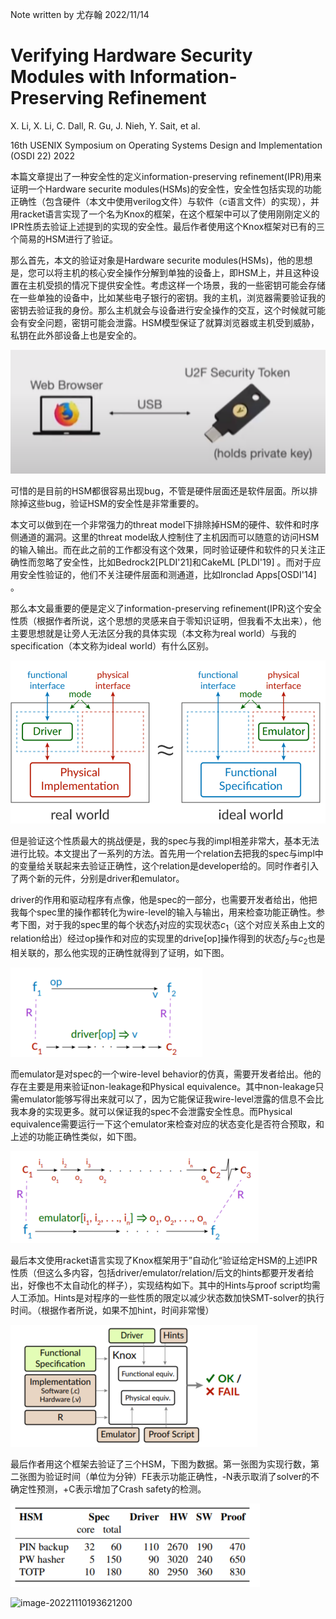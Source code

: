 Note written by 尤存翰 2022/11/14

# Verifying Hardware Security Modules with Information-Preserving Refinement

X. Li, X. Li, C. Dall, R. Gu, J. Nieh, Y. Sait, et al.

16th USENIX Symposium on Operating Systems Design and Implementation (OSDI 22) 2022

本篇文章提出了一种安全性的定义information-preserving refinement(IPR)用来证明一个Hardware securite modules(HSMs)的安全性，安全性包括实现的功能正确性（包含硬件（本文中使用verilog文件）与软件（c语言文件）的实现），并用racket语言实现了一个名为Knox的框架，在这个框架中可以了使用刚刚定义的IPR性质去验证上述提到的实现的安全性。最后作者使用这个Knox框架对已有的三个简易的HSM进行了验证。

那么首先，本文的验证对象是Hardware securite modules(HSMs)，他的思想是，您可以将主机的核心安全操作分解到单独的设备上，即HSM上，并且这种设置在主机受损的情况下提供安全性。考虑这样一个场景，我的一些密钥可能会存储在一些单独的设备中，比如某些电子银行的密钥。我的主机，浏览器需要验证我的密钥去验证我的身份。那么主机就会与设备进行安全操作的交互，这个时候就可能会有安全问题，密钥可能会泄露。HSM模型保证了就算浏览器或主机受到威胁，私钥在此外部设备上也是安全的。

![image-20221110190120470](assets/image-20221110190120470.png)

可惜的是目前的HSM都很容易出现bug，不管是硬件层面还是软件层面。所以排除掉这些bug，验证HSM的安全性是非常重要的。

本文可以做到在一个非常强力的threat model下排除掉HSM的硬件、软件和时序侧通道的漏洞。这里的threat model敌人控制住了主机因而可以随意的访问HSM的输入输出。而在此之前的工作都没有这个效果，同时验证硬件和软件的只关注正确性而忽略了安全性，比如Bedrock2[PLDI'21]和CakeML [PLDI'19] 。而对于应用安全性验证的，他们不关注硬件层面和测通道，比如lronclad Apps[OSDI'14] 。

那么本文最重要的便是定义了information-preserving refinement(IPR)这个安全性质（根据作者所说，这个思想的灵感来自于零知识证明，但我看不太出来），他主要思想就是让旁人无法区分我的具体实现（本文称为real world）与我的specification（本文称为ideal world）有什么区别。

![image-20221110191600481](assets/image-20221110191600481.png)

但是验证这个性质最大的挑战便是，我的spec与我的impl相差非常大，基本无法进行比较。本文提出了一系列的方法。首先用一个relation去把我的spec与impl中的变量给关联起来去验证正确性，这个relation是developer给的。同时作者引入了两个新的元件，分别是driver和emulator。

driver的作用和驱动程序有点像，他是spec的一部分，也需要开发者给出，他把我每个spec里的操作都转化为wire-level的输入与输出，用来检查功能正确性。参考下图，对于我的spec里的每个状态$f_1$对应的实现状态$c_1$（这个对应关系由上文的relation给出）经过op操作和对应的实现里的drive[op]操作得到的状态$f_2$与$c_2$也是相关联的，那么他实现的正确性就得到了证明，如下图。

![image-20221110192406747](assets/image-20221110192406747.png)

而emulator是对spec的一个wire-level behavior的仿真，需要开发者给出。他的存在主要是用来验证non-leakage和Physical equivalence。其中non-leakage只需emulator能够写得出来就可以了，因为它能保证我wire-level泄露的信息不会比我本身的实现更多。就可以保证我的spec不会泄露安全性息。而Physical equivalence需要运行一下这个emulator来检查对应的状态变化是否符合预取，和上述的功能正确性类似，如下图。

![image-20221110193224228](assets/image-20221110193224228.png)

最后本文使用racket语言实现了Knox框架用于”自动化“验证给定HSM的上述IPR性质（但这么多内容，包括driver/emulator/relation/后文的hints都要开发者给出，好像也不太自动化的样子），实现结构如下。其中的Hints与proof script均需人工添加。Hints是对程序的一些性质的限定以减少状态数加快SMT-solver的执行时间。（根据作者所说，如果不加hint，时间非常慢）

![image-20221110193401599](assets/image-20221110193401599.png)

最后作者用这个框架去验证了三个HSM，下图为数据。第一张图为实现行数，第二张图为验证时间（单位为分钟）FE表示功能正确性，-N表示取消了solver的不确定性预测，+C表示增加了Crash safety的检测。

![image-20221110193617608](assets/image-20221110193617608.png)

![image-20221110193621200](C:\Users\尤存翰\AppData\Roaming\Typora\typora-user-images\image-20221110193621200.png)

